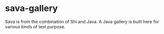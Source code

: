 # sava-gallery
Sava is from the combination of Shi and Java. A Java gallery is built here for various kinds of test purpose.
